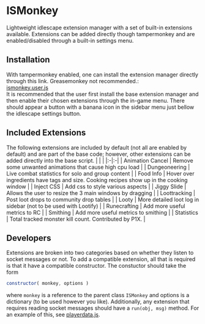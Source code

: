 ISMonkey
========

Lightweight idlescape extension manager with a set of built-in extensions
available. Extensions can be added directly though tampermonkey and are
enabled/disabled through a built-in settings menu.

## Installation
With tampermonkey enabled, one can install the extension manager directly
through this link. Greasemonkey not recommended.:  
[ismonkey.user.js](https://github.com/holychikenz/ISMonkey/raw/main/ismonkey.user.js)  
It is recommended that the user first install the base extension manager and
then enable their chosen extensions through the in-game menu. There should appear
a button with a banana icon in the sidebar menu just bellow the idlescape settings
button.

## Included Extensions
The following extensions are included by default (not all are enabled by default)
and are part of the base code; however, other extensions can be added directly into
the base script.
| | |
|:-|:-|
| Animation Cancel | Remove some unwanted animations that cause high cpu load |
| Dungeoneering | Live combat statistics for solo and group content |
| Food Info | Hover over ingredients have tags and size. Cooking recipes show up in the cooking window |
| Inject CSS | Add css to style various aspects |
| Jiggy Slide | Allows the user to resize the 3 main windows by dragging |
| Loottracking | Post loot drops to community drop tables |
| Looty | More detailed loot log in sidebar (not to be used with Lootify) |
| Runecrafting | Add more useful metrics to RC |
| Smithing | Add more useful metrics to smithing |
| Statistics | Total tracked monster kill count. Contributed by P1X. |

## Developers
Extensions are broken into two categories based on whether they listen to socket
messages or not. To add a compatible extension, all that is required is that
it have a compatible constructor. The constuctor should take the form
```javascript
constructor( monkey, options )
```
where `monkey` is a reference to the parent class `ISMonkey` and options is a
dictionary (to be used however you like). Additionally, any extension that requires
reading socket messages should have a `run(obj, msg)` method. For an example
of this, see [playerdata.js](https://github.com/holychikenz/ISMonkey/blob/main/extensions/playerdata.js).
